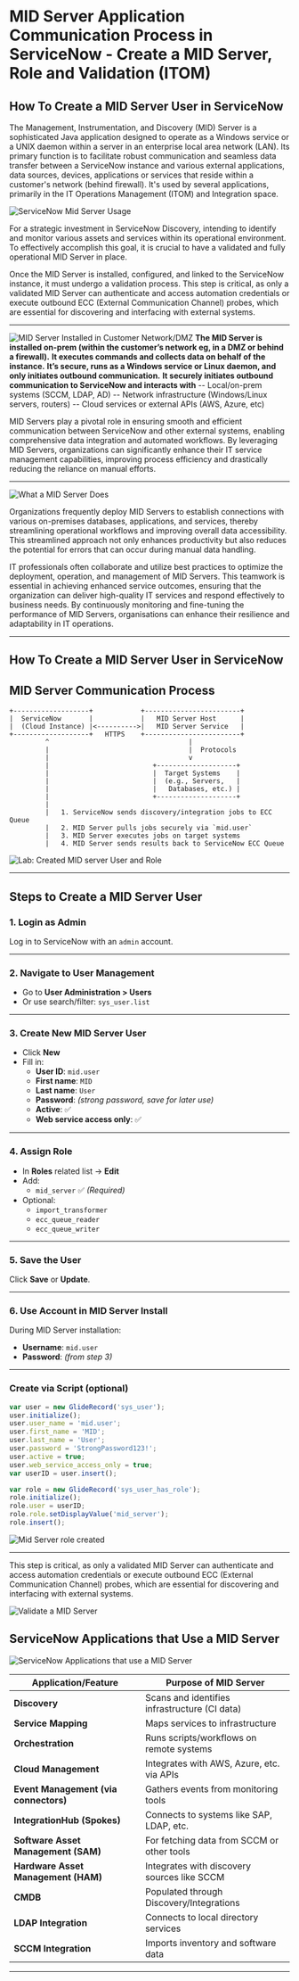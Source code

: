 
# MID Server Application Communication Process in ServiceNow - Create a MID Server, Role and Validation (ITOM)
## How To Create a MID Server User in ServiceNow

The Management, Instrumentation, and Discovery (MID) Server is a sophisticated Java application designed to operate as a Windows service or a UNIX daemon within a server in an enterprise local area network (LAN). Its primary function is to facilitate robust communication and seamless data transfer between a ServiceNow instance and various external applications, data sources, devices, applications or services that reside within a customer's network (behind firewall). It's used by several applications, primarily in the IT Operations Management (ITOM) and Integration space.

![ServiceNow Mid Server Usage]()

For a strategic investment in ServiceNow Discovery, intending to identify and monitor various assets and services within its operational environment. To effectively accomplish this goal, it is crucial to have a validated and fully operational MID Server in place.

Once the MID Server is installed, configured, and linked to the ServiceNow instance, it must undergo a validation process. This step is critical, as only a validated MID Server can authenticate and access automation credentials or execute outbound ECC (External Communication Channel) probes, which are essential for discovering and interfacing with external systems.

---

![MID Server Installed in Customer Network/DMZ]()
**The MID Server is installed on-prem (within the customer’s network eg, in a DMZ or behind a firewall).**
**It executes commands and collects data on behalf of the instance.**
**It’s secure, runs as a Windows service or Linux daemon, and only initiates outbound communication.**
**It securely initiates outbound communication to ServiceNow and interacts with**
         -- Local/on-prem systems (SCCM, LDAP, AD)
         -- Network infrastructure (Windows/Linux servers, routers)
         -- Cloud services or external APIs (AWS, Azure, etc)


MID Servers play a pivotal role in ensuring smooth and efficient communication between ServiceNow and other external systems, enabling comprehensive data integration and automated workflows. By leveraging MID Servers, organizations can significantly enhance their IT service management capabilities, improving process efficiency and drastically reducing the reliance on manual efforts.

---
![What a MID Server Does]()

Organizations frequently deploy MID Servers to establish connections with various on-premises databases, applications, and services, thereby streamlining operational workflows and improving overall data accessibility. This streamlined approach not only enhances productivity but also reduces the potential for errors that can occur during manual data handling.

IT professionals often collaborate and utilize best practices to optimize the deployment, operation, and management of MID Servers. This teamwork is essential in achieving enhanced service outcomes, ensuring that the organization can deliver high-quality IT services and respond effectively to business needs. By continuously monitoring and fine-tuning the performance of MID Servers, organisations can enhance their resilience and adaptability in IT operations.

---
## How To Create a MID Server User in ServiceNow

## MID Server Communication Process 

```plaintext
+-------------------+            +------------------------+
|  ServiceNow       |            |   MID Server Host      |
|  (Cloud Instance) |<---------->|   MID Server Service   |
+-------------------+   HTTPS    +------------------------+
         ^                                   |
         |                                   |  Protocols
         |                                   v
         |                          +--------------------+
         |                          |  Target Systems    |
         |                          |  (e.g., Servers,   |
         |                          |   Databases, etc.) |
         |                          +--------------------+
         |
         |   1. ServiceNow sends discovery/integration jobs to ECC Queue
         |   2. MID Server pulls jobs securely via `mid.user`
         |   3. MID Server executes jobs on target systems
         |   4. MID Server sends results back to ServiceNow ECC Queue

```


![Lab: Created MID server User and Role]()

---

## Steps to Create a MID Server User

### 1. Login as Admin
Log in to ServiceNow with an `admin` account.

---

### 2. Navigate to User Management
- Go to **User Administration > Users**  
- Or use search/filter: `sys_user.list`

---

### 3. Create New MID Server User
- Click **New**
- Fill in:
  - **User ID**: `mid.user`
  - **First name**: `MID`
  - **Last name**: `User`
  - **Password**: *(strong password, save for later use)*
  - **Active**: ✅
  - **Web service access only**: ✅

---

### 4. Assign Role
- In **Roles** related list → **Edit**
- Add:
  - `mid_server` ✅ *(Required)*
- Optional:
  - `import_transformer`
  - `ecc_queue_reader`
  - `ecc_queue_writer`

---

### 5. Save the User
Click **Save** or **Update**.

---

### 6. Use Account in MID Server Install
During MID Server installation:
- **Username**: `mid.user`
- **Password**: *(from step 3)*

---

###  Create via Script (optional)

```javascript
var user = new GlideRecord('sys_user');
user.initialize();
user.user_name = 'mid.user';
user.first_name = 'MID';
user.last_name = 'User';
user.password = 'StrongPassword123!';
user.active = true;
user.web_service_access_only = true;
var userID = user.insert();

var role = new GlideRecord('sys_user_has_role');
role.initialize();
role.user = userID;
role.role.setDisplayValue('mid_server');
role.insert();

```

![Mid Server role created]()

---

This step is critical, as only a validated MID Server can authenticate and access automation credentials or execute outbound ECC (External Communication Channel) probes, which are essential for discovering and interfacing with external systems.

![Validate a MID Server]()


## ServiceNow Applications that Use a MID Server

![ServiceNow Applications that use a MID Server]()

| Application/Feature                   | Purpose of MID Server                         |
| ------------------------------------- | --------------------------------------------- |
| **Discovery**                         | Scans and identifies infrastructure (CI data) |
| **Service Mapping**                   | Maps services to infrastructure               |
| **Orchestration**                     | Runs scripts/workflows on remote systems      |
| **Cloud Management**                  | Integrates with AWS, Azure, etc. via APIs     |
| **Event Management (via connectors)** | Gathers events from monitoring tools          |
| **IntegrationHub (Spokes)**           | Connects to systems like SAP, LDAP, etc.      |
| **Software Asset Management (SAM)**   | For fetching data from SCCM or other tools    |
| **Hardware Asset Management (HAM)**   | Integrates with discovery sources like SCCM   |
| **CMDB**                              | Populated through Discovery/Integrations      |
| **LDAP Integration**                  | Connects to local directory services          |
| **SCCM Integration**                  | Imports inventory and software data           |


---









